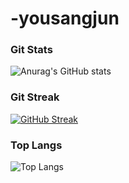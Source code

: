 # -yousangjun

<!-- 깃 스텟 -->
### Git Stats 
![Anurag's GitHub stats](https://github-readme-stats-git-masterorgs-github-readme-stats-team.vercel.app/api?username=wwwyousangjun&include_orgs=true&include_all_commits=true&count_private=true&show_icons=true&theme=nightowl&locale=kr)

### Git Streak
[![GitHub Streak](https://streak-stats.demolab.com/?user=-yousangjun)](https://git.io/streak-stats)

### Top Langs
![Top Langs](https://github-readme-stats.vercel.app/api/top-langs/?username=wwwyousangjun&layout=pie&include_orgs=true&count_private=true&show_icons=true&theme=nightowl&locale=kr)
